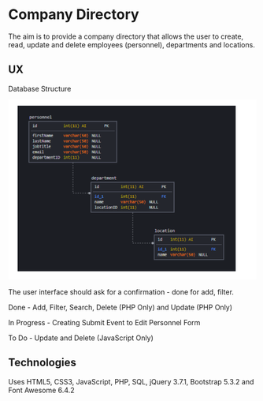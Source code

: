 # Company Directory

The aim is to provide a company directory that allows the user to create, read, update and delete employees (personnel), departments and locations.

## UX

Database Structure

![Database Structure](Data/databasestructure.png)

The user interface should ask for a confirmation - done for add, filter.

Done - Add, Filter, Search, Delete (PHP Only) and Update (PHP Only)

In Progress - Creating Submit Event to Edit Personnel Form

To Do - Update and Delete (JavaScript Only)

## Technologies

Uses HTML5, CSS3, JavaScript, PHP, SQL, jQuery 3.7.1, Bootstrap 5.3.2 and Font Awesome 6.4.2